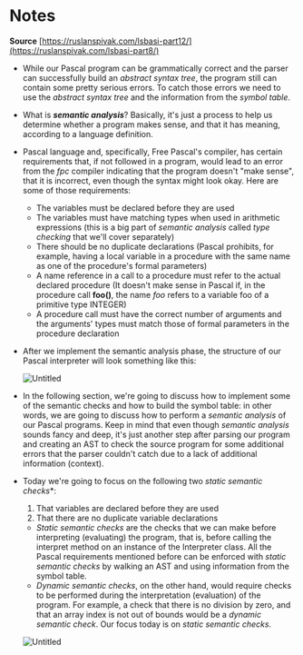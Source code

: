 # Notes

**Source** [https://ruslanspivak.com/lsbasi-part12/](https://ruslanspivak.com/lsbasi-part8/)

- While our Pascal program can be grammatically correct and the parser can successfully build an *abstract syntax tree*, the program still can contain some pretty serious errors. To catch those errors we need to use the *abstract syntax tree* and the information from the *symbol table*.
- What is ***semantic analysis***? Basically, it's just a process to help us determine whether a program makes sense, and that it has meaning, according to a language definition.
- Pascal language and, specifically, Free Pascal's compiler, has certain requirements that, if not followed in a program, would lead to an error from the *fpc* compiler indicating that the program doesn't "make sense", that it is incorrect, even though the syntax might look okay. Here are some of those requirements:
    - The variables must be declared before they are used
    - The variables must have matching types when used in arithmetic expressions (this is a big part of *semantic analysis* called *type checking* that we'll cover separately)
    - There should be no duplicate declarations (Pascal prohibits, for example, having a local variable in a procedure with the same name as one of the procedure's formal parameters)
    - A name reference in a call to a procedure must refer to the actual declared procedure (It doesn't make sense in Pascal if, in the procedure call **foo()**, the name *foo* refers to a variable foo of a primitive type INTEGER)
    - A procedure call must have the correct number of arguments and the arguments' types must match those of formal parameters in the procedure declaration
- After we implement the semantic analysis phase, the structure of our Pascal interpreter will look something like this:

    ![Untitled](Compilers%20b950f6cecac045a1a3e21a3a43b4efda/Untitled%2032.png)

- In the following section, we're going to discuss how to implement some of the semantic checks and how to build the symbol table: in other words, we are going to discuss how to perform a *semantic analysis* of our Pascal programs. Keep in mind that even though *semantic analysis* sounds fancy and deep, it's just another step after parsing our program and creating an AST to check the source program for some additional errors that the parser couldn't catch due to a lack of additional information (context).
- Today we're going to focus on the following two *static semantic checks**:
    1. That variables are declared before they are used
    2. That there are no duplicate variable declarations
    - *Static semantic checks* are the checks that we can make before interpreting (evaluating) the program, that is, before calling the interpret method on an instance of the Interpreter class. All the Pascal requirements mentioned before can be enforced with *static semantic checks* by walking an AST and using information from the symbol table.
    - *Dynamic semantic checks*, on the other hand, would require checks to be performed during the interpretation (evaluation) of the program. For example, a check that there is no division by zero, and that an array index is not out of bounds would be a *dynamic semantic check*. Our focus today is on *static semantic checks*.

    ![Untitled](Compilers%20b950f6cecac045a1a3e21a3a43b4efda/Untitled%2033.png)
